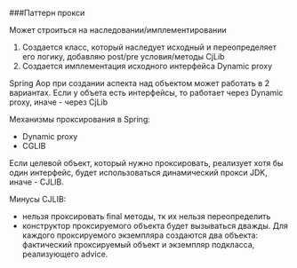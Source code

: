 ###Паттерн прокси

Может строиться на наследовании/имплементировании

1) Создается класс, который наследует исходный и переопределяет его логику, добавляю post/pre условия/методы CjLib
2) Создается имплементация исходного интерфейса Dynamic proxy

Spring Aop при создании аспекта над объектом может работать в 2 вариантах. Если у объета есть интерфейсы, то работает через Dynamic proxy, иначе - через CjLib


Механизмы проксирования в Spring:
 - Dynamic proxy
 - CGLIB

Если целевой объект, который нужно проксировать, реализует хотя бы один интерфейс, будет использоваться динамический прокси JDK, иначе - CJLIB.

Минусы CJLIB:
 - нельзя проксировать final методы, тк их нельзя переопределить
 - конструктор проксируемого объекта будет вызываться дважды.
Для каждого проксируемого экземпляра создаются два объекта: фактический проксируемый объект и экземпляр подкласса, реализующего advice.